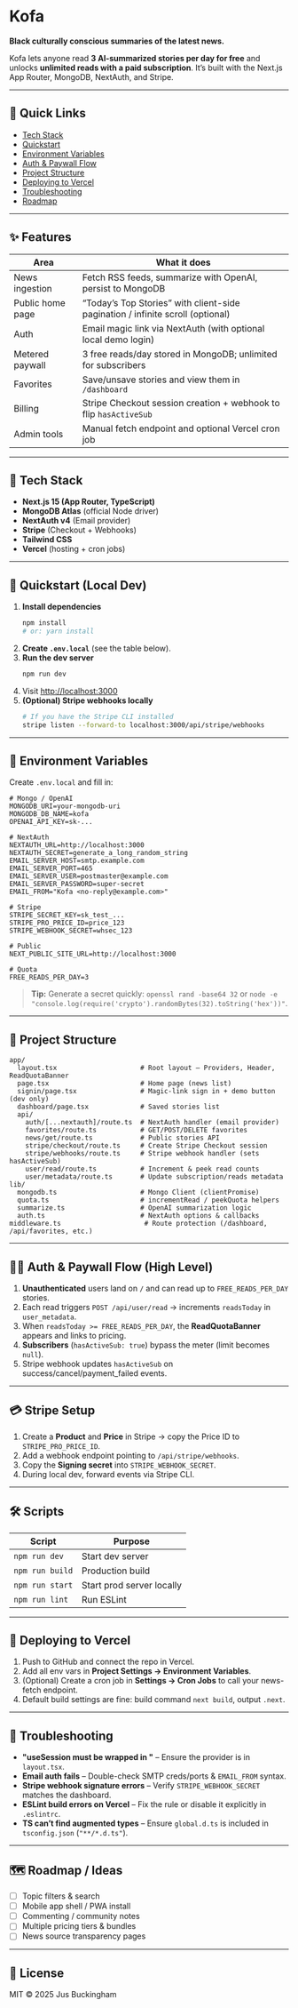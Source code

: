 # Kofa

**Black culturally conscious summaries of the latest news.**

Kofa lets anyone read **3 AI‑summarized stories per day for free** and unlocks **unlimited reads with a paid subscription**. It’s built with the Next.js App Router, MongoDB, NextAuth, and Stripe.

---

## 🔗 Quick Links
- [Tech Stack](#-tech-stack)
- [Quickstart](#-quickstart-local-dev)
- [Environment Variables](#-environment-variables)
- [Auth & Paywall Flow](#-auth--paywall-flow-high-level)
- [Project Structure](#-project-structure)
- [Deploying to Vercel](#-deploying-to-vercel)
- [Troubleshooting](#-troubleshooting)
- [Roadmap](#-roadmap--ideas)

---

## ✨ Features

| Area | What it does |
|------|---------------|
| News ingestion | Fetch RSS feeds, summarize with OpenAI, persist to MongoDB |
| Public home page | “Today’s Top Stories” with client-side pagination / infinite scroll (optional) |
| Auth | Email magic link via NextAuth (with optional local demo login) |
| Metered paywall | 3 free reads/day stored in MongoDB; unlimited for subscribers |
| Favorites | Save/unsave stories and view them in `/dashboard` |
| Billing | Stripe Checkout session creation + webhook to flip `hasActiveSub` |
| Admin tools | Manual fetch endpoint and optional Vercel cron job |

---

## 🧱 Tech Stack

- **Next.js 15 (App Router, TypeScript)**
- **MongoDB Atlas** (official Node driver)
- **NextAuth v4** (Email provider)
- **Stripe** (Checkout + Webhooks)
- **Tailwind CSS**
- **Vercel** (hosting + cron jobs)

---

## 🚀 Quickstart (Local Dev)

1. **Install dependencies**
   ```bash
   npm install
   # or: yarn install
   ```
2. **Create `.env.local`** (see the table below).
3. **Run the dev server**
   ```bash
   npm run dev
   ```
4. Visit <http://localhost:3000>
5. **(Optional) Stripe webhooks locally**
   ```bash
   # If you have the Stripe CLI installed
   stripe listen --forward-to localhost:3000/api/stripe/webhooks
   ```

---

## 🔐 Environment Variables

Create `.env.local` and fill in:

```env
# Mongo / OpenAI
MONGODB_URI=your-mongodb-uri
MONGODB_DB_NAME=kofa
OPENAI_API_KEY=sk-...

# NextAuth
NEXTAUTH_URL=http://localhost:3000
NEXTAUTH_SECRET=generate_a_long_random_string
EMAIL_SERVER_HOST=smtp.example.com
EMAIL_SERVER_PORT=465
EMAIL_SERVER_USER=postmaster@example.com
EMAIL_SERVER_PASSWORD=super-secret
EMAIL_FROM="Kofa <no-reply@example.com>"

# Stripe
STRIPE_SECRET_KEY=sk_test_...
STRIPE_PRO_PRICE_ID=price_123
STRIPE_WEBHOOK_SECRET=whsec_123

# Public
NEXT_PUBLIC_SITE_URL=http://localhost:3000

# Quota
FREE_READS_PER_DAY=3
```

> **Tip:** Generate a secret quickly: `openssl rand -base64 32` or `node -e "console.log(require('crypto').randomBytes(32).toString('hex'))"`.

---

## 🧭 Project Structure

```
app/
  layout.tsx                     # Root layout – Providers, Header, ReadQuotaBanner
  page.tsx                       # Home page (news list)
  signin/page.tsx                # Magic-link sign in + demo button (dev only)
  dashboard/page.tsx             # Saved stories list
  api/
    auth/[...nextauth]/route.ts  # NextAuth handler (email provider)
    favorites/route.ts           # GET/POST/DELETE favorites
    news/get/route.ts            # Public stories API
    stripe/checkout/route.ts     # Create Stripe Checkout session
    stripe/webhooks/route.ts     # Stripe webhook handler (sets hasActiveSub)
    user/read/route.ts           # Increment & peek read counts
    user/metadata/route.ts       # Update subscription/reads metadata
lib/
  mongodb.ts                     # Mongo Client (clientPromise)
  quota.ts                       # incrementRead / peekQuota helpers
  summarize.ts                   # OpenAI summarization logic
  auth.ts                        # NextAuth options & callbacks
middleware.ts                     # Route protection (/dashboard, /api/favorites, etc.)
```

---

## 🧑‍💻 Auth & Paywall Flow (High Level)

1. **Unauthenticated** users land on `/` and can read up to `FREE_READS_PER_DAY` stories.
2. Each read triggers `POST /api/user/read` → increments `readsToday` in `user_metadata`.
3. When `readsToday >= FREE_READS_PER_DAY`, the **ReadQuotaBanner** appears and links to pricing.
4. **Subscribers** (`hasActiveSub: true`) bypass the meter (limit becomes `null`).
5. Stripe webhook updates `hasActiveSub` on success/cancel/payment_failed events.

---

## 💳 Stripe Setup

1. Create a **Product** and **Price** in Stripe → copy the Price ID to `STRIPE_PRO_PRICE_ID`.
2. Add a webhook endpoint pointing to `/api/stripe/webhooks`.
3. Copy the **Signing secret** into `STRIPE_WEBHOOK_SECRET`.
4. During local dev, forward events via Stripe CLI.

---

## 🛠 Scripts

| Script             | Purpose                     |
|--------------------|-----------------------------|
| `npm run dev`      | Start dev server            |
| `npm run build`    | Production build            |
| `npm run start`    | Start prod server locally   |
| `npm run lint`     | Run ESLint                  |

---

## 🚢 Deploying to Vercel

1. Push to GitHub and connect the repo in Vercel.
2. Add all env vars in **Project Settings → Environment Variables**.
3. (Optional) Create a cron job in **Settings → Cron Jobs** to call your news-fetch endpoint.
4. Default build settings are fine: build command `next build`, output `.next`.

---

## 🧰 Troubleshooting

- **"useSession must be wrapped in <SessionProvider />"** – Ensure the provider is in `layout.tsx`.
- **Email auth fails** – Double-check SMTP creds/ports & `EMAIL_FROM` syntax.
- **Stripe webhook signature errors** – Verify `STRIPE_WEBHOOK_SECRET` matches the dashboard.
- **ESLint build errors on Vercel** – Fix the rule or disable it explicitly in `.eslintrc`.
- **TS can’t find augmented types** – Ensure `global.d.ts` is included in `tsconfig.json` (`"**/*.d.ts"`).

---

## 🗺 Roadmap / Ideas

- [ ] Topic filters & search
- [ ] Mobile app shell / PWA install
- [ ] Commenting / community notes
- [ ] Multiple pricing tiers & bundles
- [ ] News source transparency pages

---

## 📄 License

MIT © 2025 Jus Buckingham